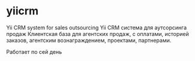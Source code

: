 # yiicrm
Yii CRM system for sales outsourcing
Yii CRM система для аутсорсинга продаж
Клиентская база для агентских продаж, с оплатами, историей заказов, агентским вознаграждением, проектами, партнерами.

Работает по сей день

